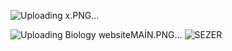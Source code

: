
![Uploading x.PNG…]()

![Uploading Biology websiteMAİN.PNG…]()
![SEZER](https://github.com/Emreodesia/My-Web-Design-projects-WP/assets/115417234/087808a0-52a0-4dfa-b4c7-7fdc65d98849)
